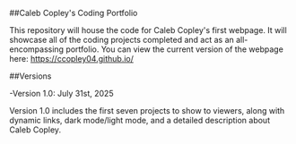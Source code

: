 ##Caleb Copley's Coding Portfolio

This repository will house the code for Caleb Copley's first webpage. It will showcase all of the coding projects completed and act as an all-encompassing portfolio. You can view the current version of the webpage here: https://ccopley04.github.io/

##Versions 

-Version 1.0: July 31st, 2025

Version 1.0 includes the first seven projects to show to viewers, along with dynamic links, dark mode/light mode, and a detailed description about Caleb Copley.
